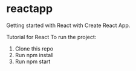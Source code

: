 # reactapp
Getting started with React with Create React App.

Tutorial for React To run the project:

1. Clone this repo
2. Run npm install
3. Run npm start
